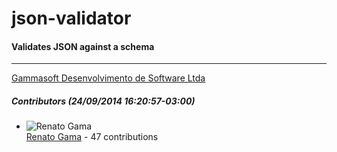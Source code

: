 # json-validator
#### Validates JSON against a schema
---
[Gammasoft Desenvolvimento de Software Ltda](mailto:contact@gammasoft.com.br)  

##### Contributors (24/09/2014 16:20:57-03:00)
- ![Renato Gama](http://www.gravatar.com/avatar/e5c3912f727b5788f229e2be8e8d65e2?s=40&d=identicon)  
  [Renato Gama](https://github.com/renatoargh) - 47 contributions